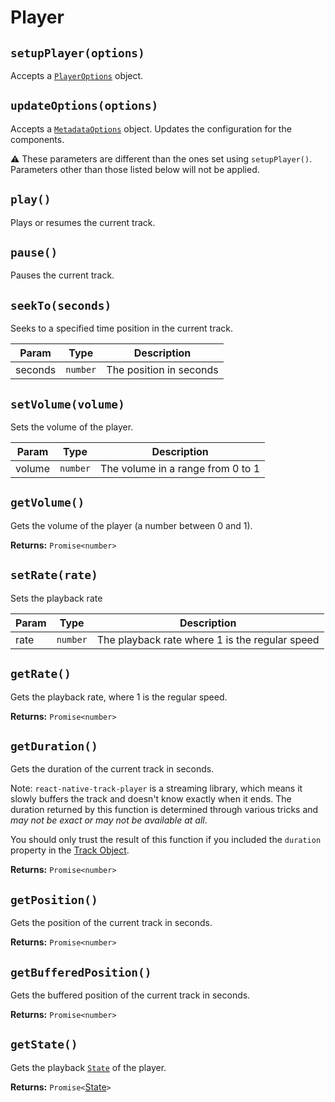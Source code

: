 # Player

## `setupPlayer(options)`

Accepts a [`PlayerOptions`](../objects/player-options.md) object.

## `updateOptions(options)`

Accepts a [`MetadataOptions`](../objects/metadata-options.md) object. Updates
the configuration for the components.

:warning: These parameters are different than the ones set using `setupPlayer()`.
Parameters other than those listed below will not be applied.

## `play()`

Plays or resumes the current track.

## `pause()`

Pauses the current track.

## `seekTo(seconds)`

Seeks to a specified time position in the current track.

| Param   | Type     | Description             |
| ------- | -------- | ----------------------- |
| seconds | `number` | The position in seconds |

## `setVolume(volume)`

Sets the volume of the player.

| Param  | Type     | Description                       |
| ------ | -------- | --------------------------------- |
| volume | `number` | The volume in a range from 0 to 1 |

## `getVolume()`

Gets the volume of the player (a number between 0 and 1).

**Returns:** `Promise<number>`

## `setRate(rate)`

Sets the playback rate

| Param | Type     | Description                                    |
| ----- | -------- | ---------------------------------------------- |
| rate  | `number` | The playback rate where 1 is the regular speed |

## `getRate()`

Gets the playback rate, where 1 is the regular speed.

**Returns:** `Promise<number>`

## `getDuration()`

Gets the duration of the current track in seconds.

Note: `react-native-track-player` is a streaming library, which means it slowly buffers the track and doesn't know exactly when it ends.
The duration returned by this function is determined through various tricks and _may not be exact or may not be available at all_.

You should only trust the result of this function if you included the `duration` property in the [Track Object](../objects/track.md).

**Returns:** `Promise<number>`

## `getPosition()`

Gets the position of the current track in seconds.

**Returns:** `Promise<number>`

## `getBufferedPosition()`

Gets the buffered position of the current track in seconds.

**Returns:** `Promise<number>`

## `getState()`

Gets the playback [`State`](../constants/state.md) of the player.

**Returns:** `Promise<`[State](../constants/state.md)`>`
